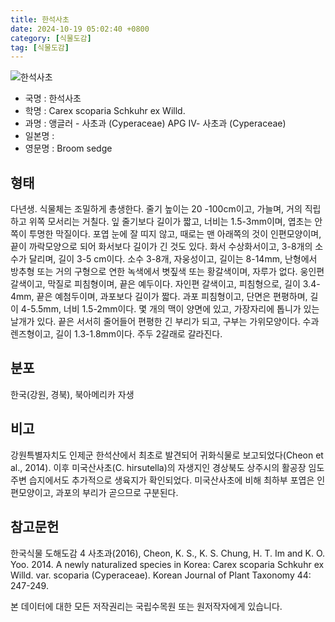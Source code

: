 ```yaml
---
title: 한석사초
date: 2024-10-19 05:02:40 +0800
category: [식물도감]
tag: [식물도감]
---
```




![한석사초](/fileUpload/plants/basic/illustration/9864_illustration_th2.jpg)
- 국명 : 한석사초
- 학명 : Carex scoparia Schkuhr ex Willd.
- 과명 : 앵글러 - 사초과 (Cyperaceae) APG Ⅳ- 사초과 (Cyperaceae)
- 일본명 : 
- 영문명 : Broom sedge


## 형태
다년생. 식물체는 조밀하게 총생한다. 줄기 높이는 20 -100cm이고, 가늘며, 거의 직립하고 위쪽 모서리는 거칠다. 잎 줄기보다 길이가 짧고, 너비는 1.5-3mm이며, 엽초는 안쪽이 투명한 막질이다. 포엽 눈에 잘 띠지 않고, 때로는 맨 아래쪽의 것이 인편모양이며, 끝이 까락모양으로 되어 화서보다 길이가 긴 것도 있다. 화서 수상화서이고, 3-8개의 소수가 달리며, 길이 3-5 cm이다. 소수 3-8개, 자웅성이고, 길이는 8-14mm, 난형에서 방추형 또는 거의 구형으로 연한 녹색에서 볏짚색 또는 황갈색이며, 자루가 없다. 웅인편 갈색이고, 막질로 피침형이며, 끝은 예두이다. 자인편 갈색이고, 피침형으로, 길이 3.4-4mm, 끝은 예첨두이며, 과포보다 길이가 짧다. 과포 피침형이고, 단면은 편평하며, 길이 4-5.5mm, 너비 1.5-2mm이다. 몇 개의 맥이 양면에 있고, 가장자리에 톱니가 있는 날개가 있다. 끝은 서서히 줄어들어 편평한 긴 부리가 되고, 구부는 가위모양이다. 수과 렌즈형이고, 길이 1.3-1.8mm이다. 주두 2갈래로 갈라진다.
## 분포
한국(강원, 경북), 북아메리카 자생
## 비고
강원특별자치도 인제군 한석산에서 최초로 발견되어 귀화식물로 보고되었다(Cheon et al., 2014). 이후 미국산사초(C. hirsutella)의 자생지인 경상북도 상주시의 활공장 임도주변 습지에서도 추가적으로 생육지가 확인되었다. 미국산사초에 비해 최하부 포엽은 인편모양이고, 과포의 부리가 곧으므로 구분된다.
## 참고문헌
한국식물 도해도감 4 사초과(2016), Cheon, K. S., K. S. Chung, H. T. Im and K. O. Yoo. 2014. A newly naturalized species in Korea: Carex scoparia Schkuhr ex Willd. var. scoparia (Cyperaceae). Korean Journal of Plant Taxonomy 44: 247-249.






본 데이터에 대한 모든 저작권리는 국립수목원 또는 원저작자에게 있습니다.
